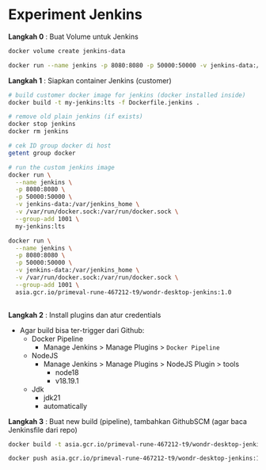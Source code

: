 # Experiment Jenkins

**Langkah 0** : Buat Volume untuk Jenkins

```bash
docker volume create jenkins-data

docker run --name jenkins -p 8080:8080 -p 50000:50000 -v jenkins-data:/var/jenkins_home jenkins/jenkins:lts
```

**Langkah 1** : Siapkan container Jenkins (customer)

```bash
# build customer docker image for jenkins (docker installed inside)
docker build -t my-jenkins:lts -f Dockerfile.jenkins .

# remove old plain jenkins (if exists)
docker stop jenkins
docker rm jenkins

# cek ID group docker di host
getent group docker

# run the custom jenkins image
docker run \
  --name jenkins \
  -p 8080:8080 \
  -p 50000:50000 \
  -v jenkins-data:/var/jenkins_home \
  -v /var/run/docker.sock:/var/run/docker.sock \
  --group-add 1001 \
  my-jenkins:lts

docker run \
  --name jenkins \
  -p 8080:8080 \
  -p 50000:50000 \
  -v jenkins-data:/var/jenkins_home \
  -v /var/run/docker.sock:/var/run/docker.sock \
  --group-add 1001 \
  asia.gcr.io/primeval-rune-467212-t9/wondr-desktop-jenkins:1.0
  
```

**Langkah 2** : Install plugins dan atur credentials

- Agar build bisa ter-trigger dari Github:
  - Docker Pipeline
    - Manage Jenkins > Manage Plugins > `Docker Pipeline`
  - NodeJS
    - Manage Jenkins > Manage Plugins > NodeJS Plugin > tools
      - node18
      - v18.19.1
  - Jdk
    - jdk21
    - automatically

**Langkah 3** : Buat new build (pipeline), tambahkan GithubSCM (agar baca Jenkinsfile dari repo)

```bash
docker build -t asia.gcr.io/primeval-rune-467212-t9/wondr-desktop-jenkins:1.0 -f Dockerfile.jenkins .

docker push asia.gcr.io/primeval-rune-467212-t9/wondr-desktop-jenkins:1.0
```
